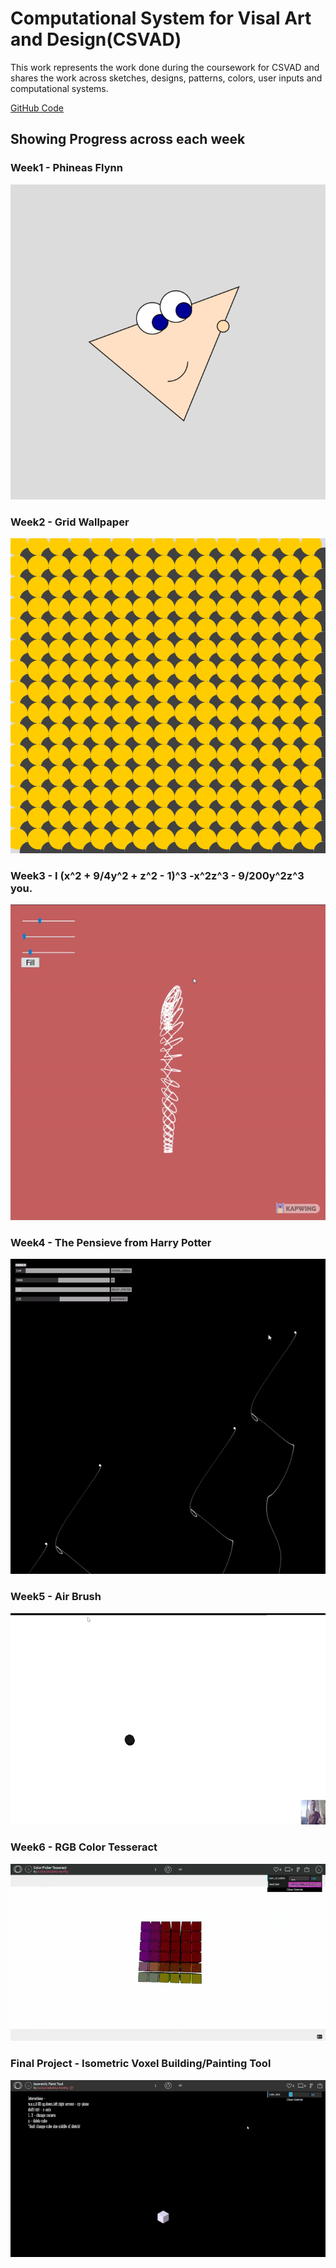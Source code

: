 # Computational System for Visal Art and Design(CSVAD)

This work represents the work done during the coursework for CSVAD and shares the work across sketches, designs, patterns, colors, user inputs and computational systems.

[GitHub Code](https://github.com/CSVADW21/suriya) <br />

## Showing Progress across each week

### Week1 - Phineas Flynn
![Phineas Flynn in Processing](../images/csvad/Re-sized/Phineas_Flynn-resized.png)

### Week2 - Grid Wallpaper
![Grid Wallpaper](../images/csvad/Re-sized/uniform_grid_circles_1200-rezied.png)

### Week3 - I (x^2 + 9/4y^2 + z^2 - 1)^3 -x^2z^3 - 9/200y^2z^3 you.
![Parametric Heart](../images/csvad/Re-sized/parametric-heart-resized.gif)

### Week4 - The Pensieve from Harry Potter
![Simplex Fluid](../images/csvad/Re-sized/simplex-resized.gif)

### Week5 - Air Brush
![Air Brush](../images/csvad/Re-sized/airbrush-resized.gif)

### Week6 - RGB Color Tesseract
![RGB Color Picker](../images/csvad/Re-sized/color-picker-resized.gif)

### Final Project - Isometric Voxel Building/Painting Tool
![Voxel Painter](../images/csvad/Re-sized/isometricTool-resized.gif)
